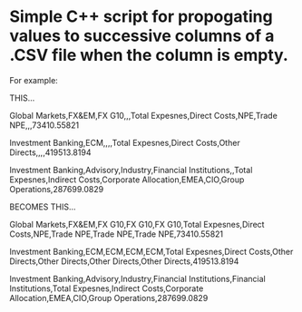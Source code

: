 # Simple C++ script for propogating values to successive columns of a .CSV file when the column is empty.



For example:

THIS...

Global Markets,FX&EM,FX G10,,,Total Expesnes,Direct Costs,NPE,Trade NPE,,,73410.55821

Investment Banking,ECM,,,,Total Expesnes,Direct Costs,Other Directs,,,,419513.8194

Investment Banking,Advisory,Industry,Financial Institutions,,Total Expesnes,Indirect Costs,Corporate Allocation,EMEA,CIO,Group Operations,287699.0829





BECOMES THIS...

Global Markets,FX&EM,FX G10,FX G10,FX G10,Total Expesnes,Direct Costs,NPE,Trade NPE,Trade NPE,Trade NPE,73410.55821

Investment Banking,ECM,ECM,ECM,ECM,Total Expesnes,Direct Costs,Other Directs,Other Directs,Other Directs,Other Directs,419513.8194

Investment Banking,Advisory,Industry,Financial Institutions,Financial Institutions,Total Expesnes,Indirect Costs,Corporate Allocation,EMEA,CIO,Group Operations,287699.0829


